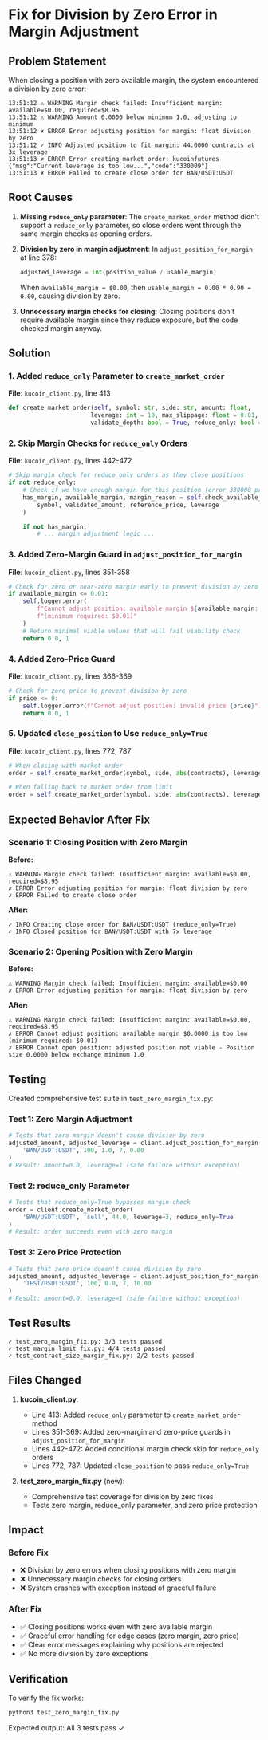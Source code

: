 # Fix for Division by Zero Error in Margin Adjustment

## Problem Statement

When closing a position with zero available margin, the system encountered a division by zero error:

```
13:51:12 ⚠️ WARNING Margin check failed: Insufficient margin: available=$0.00, required=$8.95
13:51:12 ⚠️ WARNING Amount 0.0000 below minimum 1.0, adjusting to minimum
13:51:12 ✗ ERROR Error adjusting position for margin: float division by zero
13:51:12 ✓ INFO Adjusted position to fit margin: 44.0000 contracts at 3x leverage
13:51:13 ✗ ERROR Error creating market order: kucoinfutures {"msg":"Current leverage is too low...","code":"330009"}
13:51:13 ✗ ERROR Failed to create close order for BAN/USDT:USDT
```

## Root Causes

1. **Missing `reduce_only` parameter**: The `create_market_order` method didn't support a `reduce_only` parameter, so close orders went through the same margin checks as opening orders.

2. **Division by zero in margin adjustment**: In `adjust_position_for_margin` at line 378:
   ```python
   adjusted_leverage = int(position_value / usable_margin)
   ```
   When `available_margin = $0.00`, then `usable_margin = 0.00 * 0.90 = 0.00`, causing division by zero.

3. **Unnecessary margin checks for closing**: Closing positions don't require available margin since they reduce exposure, but the code checked margin anyway.

## Solution

### 1. Added `reduce_only` Parameter to `create_market_order`

**File**: `kucoin_client.py`, line 413

```python
def create_market_order(self, symbol: str, side: str, amount: float, 
                       leverage: int = 10, max_slippage: float = 0.01,
                       validate_depth: bool = True, reduce_only: bool = False) -> Optional[Dict]:
```

### 2. Skip Margin Checks for `reduce_only` Orders

**File**: `kucoin_client.py`, lines 442-472

```python
# Skip margin check for reduce_only orders as they close positions
if not reduce_only:
    # Check if we have enough margin for this position (error 330008 prevention)
    has_margin, available_margin, margin_reason = self.check_available_margin(
        symbol, validated_amount, reference_price, leverage
    )

    if not has_margin:
        # ... margin adjustment logic ...
```

### 3. Added Zero-Margin Guard in `adjust_position_for_margin`

**File**: `kucoin_client.py`, lines 351-358

```python
# Check for zero or near-zero margin early to prevent division by zero
if available_margin <= 0.01:
    self.logger.error(
        f"Cannot adjust position: available margin ${available_margin:.4f} is too low "
        f"(minimum required: $0.01)"
    )
    # Return minimal viable values that will fail viability check
    return 0.0, 1
```

### 4. Added Zero-Price Guard

**File**: `kucoin_client.py`, lines 366-369

```python
# Check for zero price to prevent division by zero
if price <= 0:
    self.logger.error(f"Cannot adjust position: invalid price {price}")
    return 0.0, 1
```

### 5. Updated `close_position` to Use `reduce_only=True`

**File**: `kucoin_client.py`, lines 772, 787

```python
# When closing with market order
order = self.create_market_order(symbol, side, abs(contracts), leverage, reduce_only=True)

# When falling back to market order from limit
order = self.create_market_order(symbol, side, abs(contracts), leverage, reduce_only=True)
```

## Expected Behavior After Fix

### Scenario 1: Closing Position with Zero Margin

**Before:**
```
⚠️ WARNING Margin check failed: Insufficient margin: available=$0.00, required=$8.95
✗ ERROR Error adjusting position for margin: float division by zero
✗ ERROR Failed to create close order
```

**After:**
```
✓ INFO Creating close order for BAN/USDT:USDT (reduce_only=True)
✓ INFO Closed position for BAN/USDT:USDT with 7x leverage
```

### Scenario 2: Opening Position with Zero Margin

**Before:**
```
⚠️ WARNING Margin check failed: Insufficient margin: available=$0.00
✗ ERROR Error adjusting position for margin: float division by zero
```

**After:**
```
⚠️ WARNING Margin check failed: Insufficient margin: available=$0.00, required=$8.95
✗ ERROR Cannot adjust position: available margin $0.0000 is too low (minimum required: $0.01)
✗ ERROR Cannot open position: adjusted position not viable - Position size 0.0000 below exchange minimum 1.0
```

## Testing

Created comprehensive test suite in `test_zero_margin_fix.py`:

### Test 1: Zero Margin Adjustment
```python
# Tests that zero margin doesn't cause division by zero
adjusted_amount, adjusted_leverage = client.adjust_position_for_margin(
    'BAN/USDT:USDT', 100, 1.0, 7, 0.00
)
# Result: amount=0.0, leverage=1 (safe failure without exception)
```

### Test 2: reduce_only Parameter
```python
# Tests that reduce_only=True bypasses margin check
order = client.create_market_order(
    'BAN/USDT:USDT', 'sell', 44.0, leverage=3, reduce_only=True
)
# Result: order succeeds even with zero margin
```

### Test 3: Zero Price Protection
```python
# Tests that zero price doesn't cause division by zero
adjusted_amount, adjusted_leverage = client.adjust_position_for_margin(
    'TEST/USDT:USDT', 100, 0.0, 7, 10.00
)
# Result: amount=0.0, leverage=1 (safe failure without exception)
```

## Test Results

```
✓ test_zero_margin_fix.py: 3/3 tests passed
✓ test_margin_limit_fix.py: 4/4 tests passed  
✓ test_contract_size_margin_fix.py: 2/2 tests passed
```

## Files Changed

1. **kucoin_client.py**:
   - Line 413: Added `reduce_only` parameter to `create_market_order` method
   - Lines 351-369: Added zero-margin and zero-price guards in `adjust_position_for_margin`
   - Lines 442-472: Added conditional margin check skip for `reduce_only` orders
   - Lines 772, 787: Updated `close_position` to pass `reduce_only=True`

2. **test_zero_margin_fix.py** (new):
   - Comprehensive test coverage for division by zero fixes
   - Tests zero margin, reduce_only parameter, and zero price protection

## Impact

### Before Fix
- ❌ Division by zero errors when closing positions with zero margin
- ❌ Unnecessary margin checks for closing orders
- ❌ System crashes with exception instead of graceful failure

### After Fix
- ✅ Closing positions works even with zero available margin
- ✅ Graceful error handling for edge cases (zero margin, zero price)
- ✅ Clear error messages explaining why positions are rejected
- ✅ No more division by zero exceptions

## Verification

To verify the fix works:

```bash
python3 test_zero_margin_fix.py
```

Expected output: All 3 tests pass ✓
